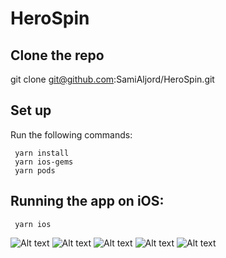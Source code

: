 # HeroSpin

## Clone the repo
git clone git@github.com:SamiAljord/HeroSpin.git

## Set up
Run the following commands:
```shell
 yarn install
 yarn ios-gems
 yarn pods
```

## Running the app on iOS:

```shell
 yarn ios
```

![Alt text](https://github.com/SamiAljord/HeroSpin/blob/main/Simulator%20Screen%20Shot%20-%20iPhone%2014%20Pro%20Max%20-%202023-02-06%20at%2002.52.23.png)
![Alt text](https://github.com/SamiAljord/HeroSpin/blob/main/Simulator%20Screen%20Shot%20-%20iPhone%2014%20Pro%20Max%20-%202023-02-06%20at%2002.52.39.png)
![Alt text](https://github.com/SamiAljord/HeroSpin/blob/main/Simulator%20Screen%20Shot%20-%20iPhone%2014%20Pro%20Max%20-%202023-02-06%20at%2002.53.16.png)
![Alt text](https://github.com/SamiAljord/HeroSpin/blob/main/Simulator%20Screen%20Shot%20-%20iPhone%2014%20Pro%20Max%20-%202023-02-06%20at%2002.52.59.png)
![Alt text](https://github.com/SamiAljord/HeroSpin/blob/main/Simulator%20Screen%20Shot%20-%20iPhone%2014%20Pro%20Max%20-%202023-02-06%20at%2002.53.24.png)
